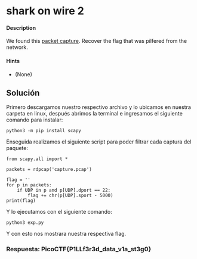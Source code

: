 # shark on wire 2
#### Description

We found this [packet capture](https://jupiter.challenges.picoctf.org/static/b506393b6f9d53b94011df000c534759/capture.pcap). Recover the flag that was pilfered from the network.

#### Hints

* (None)

## Solución

Primero descargamos nuestro respectivo archivo y lo ubicamos en nuestra carpeta en linux, después abrimos la terminal e ingresamos el siguiente comando para instalar:

`python3 -m pip install scapy`

Enseguida realizamos el siguiente script para poder filtrar cada captura del paquete:

```
from scapy.all import *

packets = rdpcap('capture.pcap')

flag = ''
for p in packets:
	if UDP in p and p[UDP].dport == 22:
		flag += chr(p[UDP].sport - 5000)
print(flag)
```

Y lo ejecutamos con el siguiente comando:

`python3 exp.py`

Y con esto nos mostrara nuestra respectiva flag.
### Respuesta: PicoCTF{P1LLf3r3d_data_v1a_st3g0}